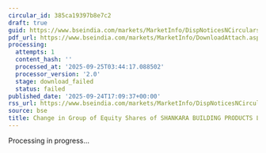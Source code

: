 ```yaml
---
circular_id: 385ca19397b8e7c2
draft: true
guid: https://www.bseindia.com/markets/MarketInfo/DispNoticesNCirculars.aspx?Noticeid={AA0901C0-4EB1-4D83-B587-8099B77774A1}&noticeno=20250924-69&dt=09/24/2025&icount=69&totcount=75&flag=0
pdf_url: https://www.bseindia.com/markets/MarketInfo/DownloadAttach.aspx?id=20250924-69&attachedId=
processing:
  attempts: 1
  content_hash: ''
  processed_at: '2025-09-25T03:44:17.088502'
  processor_version: '2.0'
  stage: download_failed
  status: failed
published_date: '2025-09-24T17:09:37+00:00'
rss_url: https://www.bseindia.com/markets/MarketInfo/DispNoticesNCirculars.aspx?Noticeid={AA0901C0-4EB1-4D83-B587-8099B77774A1}&noticeno=20250924-69&dt=09/24/2025&icount=69&totcount=75&flag=0
source: bse
title: Change in Group of Equity Shares of SHANKARA BUILDING PRODUCTS LIMITED
---
```


Processing in progress...